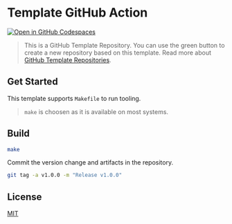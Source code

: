 # Template GitHub Action

[![Open in GitHub Codespaces](https://github.com/codespaces/badge.svg)](https://codespaces.new/ZEISS/template-action?quickstart=1)

> This is a GitHub Template Repository. You can use the green button to create a new repository based on this template. Read more about [GitHub Template Repositories](https://help.github.com/en/github/creating-cloning-and-archiving-repositories/creating-a-repository-from-a-template).

## Get Started

This template supports `Makefile` to run tooling.

> `make` is choosen as it is available on most systems.

## Build

```bash
make
```

Commit the version change and artifacts in the repository.

```bash
git tag -a v1.0.0 -m "Release v1.0.0"
```

## License

[MIT](/LICENSE)